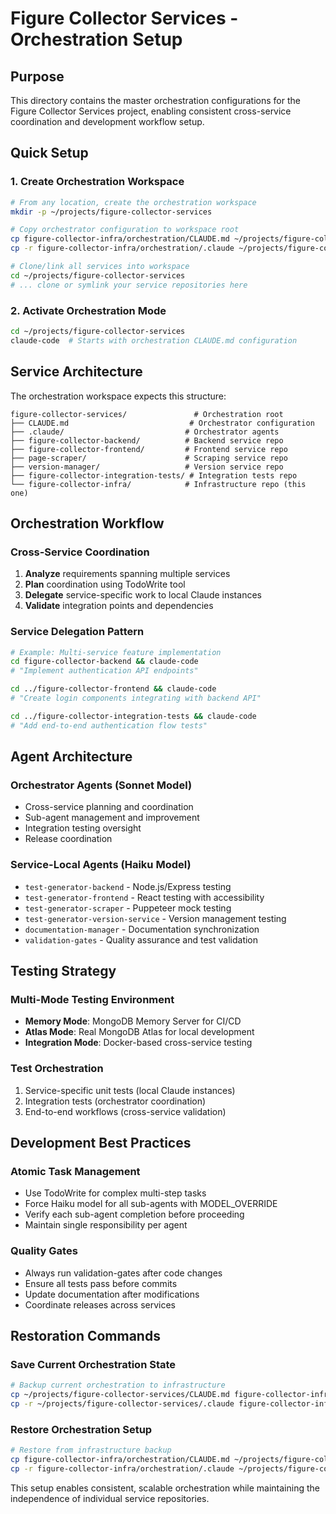 # Figure Collector Services - Orchestration Setup

## Purpose
This directory contains the master orchestration configurations for the Figure Collector Services project, enabling consistent cross-service coordination and development workflow setup.

## Quick Setup

### 1. Create Orchestration Workspace
```bash
# From any location, create the orchestration workspace
mkdir -p ~/projects/figure-collector-services

# Copy orchestrator configuration to workspace root
cp figure-collector-infra/orchestration/CLAUDE.md ~/projects/figure-collector-services/
cp -r figure-collector-infra/orchestration/.claude ~/projects/figure-collector-services/

# Clone/link all services into workspace
cd ~/projects/figure-collector-services
# ... clone or symlink your service repositories here
```

### 2. Activate Orchestration Mode
```bash
cd ~/projects/figure-collector-services
claude-code  # Starts with orchestration CLAUDE.md configuration
```

## Service Architecture

The orchestration workspace expects this structure:
```
figure-collector-services/               # Orchestration root
├── CLAUDE.md                           # Orchestrator configuration
├── .claude/                           # Orchestrator agents
├── figure-collector-backend/          # Backend service repo
├── figure-collector-frontend/         # Frontend service repo  
├── page-scraper/                      # Scraping service repo
├── version-manager/                   # Version service repo
├── figure-collector-integration-tests/ # Integration tests repo
└── figure-collector-infra/            # Infrastructure repo (this one)
```

## Orchestration Workflow

### Cross-Service Coordination
1. **Analyze** requirements spanning multiple services
2. **Plan** coordination using TodoWrite tool
3. **Delegate** service-specific work to local Claude instances
4. **Validate** integration points and dependencies

### Service Delegation Pattern
```bash
# Example: Multi-service feature implementation
cd figure-collector-backend && claude-code
# "Implement authentication API endpoints"

cd ../figure-collector-frontend && claude-code  
# "Create login components integrating with backend API"

cd ../figure-collector-integration-tests && claude-code
# "Add end-to-end authentication flow tests"
```

## Agent Architecture

### Orchestrator Agents (Sonnet Model)
- Cross-service planning and coordination
- Sub-agent management and improvement
- Integration testing oversight
- Release coordination

### Service-Local Agents (Haiku Model)
- `test-generator-backend` - Node.js/Express testing
- `test-generator-frontend` - React testing with accessibility
- `test-generator-scraper` - Puppeteer mock testing  
- `test-generator-version-service` - Version management testing
- `documentation-manager` - Documentation synchronization
- `validation-gates` - Quality assurance and test validation

## Testing Strategy

### Multi-Mode Testing Environment
- **Memory Mode**: MongoDB Memory Server for CI/CD
- **Atlas Mode**: Real MongoDB Atlas for local development
- **Integration Mode**: Docker-based cross-service testing

### Test Orchestration
1. Service-specific unit tests (local Claude instances)
2. Integration tests (orchestrator coordination)
3. End-to-end workflows (cross-service validation)

## Development Best Practices

### Atomic Task Management
- Use TodoWrite for complex multi-step tasks
- Force Haiku model for all sub-agents with MODEL_OVERRIDE
- Verify each sub-agent completion before proceeding
- Maintain single responsibility per agent

### Quality Gates
- Always run validation-gates after code changes
- Ensure all tests pass before commits
- Update documentation after modifications
- Coordinate releases across services

## Restoration Commands

### Save Current Orchestration State
```bash
# Backup current orchestration to infrastructure
cp ~/projects/figure-collector-services/CLAUDE.md figure-collector-infra/orchestration/
cp -r ~/projects/figure-collector-services/.claude figure-collector-infra/orchestration/
```

### Restore Orchestration Setup
```bash
# Restore from infrastructure backup
cp figure-collector-infra/orchestration/CLAUDE.md ~/projects/figure-collector-services/
cp -r figure-collector-infra/orchestration/.claude ~/projects/figure-collector-services/
```

This setup enables consistent, scalable orchestration while maintaining the independence of individual service repositories.